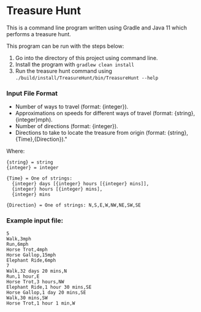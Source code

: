 # Treasure Hunt

This is a command line program written using Gradle and Java 11 which performs a treasure hunt.

This program can be run with the steps below:

1. Go into the directory of this project using command line.
1. Install the program with `gradlew clean install`
1. Run the treasure hunt command using `./build/install/TreasureHunt/bin/TreasureHunt --help`

### Input File Format

<ul>
  <li>Number of ways to travel (format: {integer}).</li>
  <li>Approximations on speeds for different ways of travel (format: {string},{integer}mph).</li>
  <li>Number of directions (format: {integer}).</li>
  <li>Directions to take to locate the treasure from origin (format: {string},{Time},{Direction})."</li>
</ul>

Where:

```
{string} = string
{integer} = integer

{Time} = One of strings:
  {integer} days [{integer} hours [{integer} mins]],
  {integer} hours [{integer} mins],
  {integer} mins

{Direction} = One of strings: N,S,E,W,NW,NE,SW,SE
```

### Example input file:

```$xslt
5
Walk,3mph
Run,6mph
Horse Trot,4mph
Horse Gallop,15mph
Elephant Ride,6mph
7
Walk,32 days 20 mins,N
Run,1 hour,E
Horse Trot,3 hours,NW
Elephant Ride,1 hour 30 mins,SE
Horse Gallop,1 day 20 mins,SE
Walk,30 mins,SW
Horse Trot,1 hour 1 min,W
```

